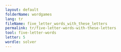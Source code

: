 ```yaml
---
layout: default
folderName: wordgames
lang: tr
fileName: five_letter_words_with_these_letters
permalink: tr/five-letter-words-with-these-letters
tool: five-letter-words
letter: 5
wordle: solver
---
```

